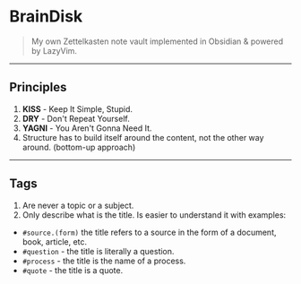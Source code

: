 # BrainDisk
> My own Zettelkasten note vault implemented in Obsidian & powered by LazyVim.
---
## Principles
1. __KISS__ - Keep It Simple, Stupid.
2. __DRY__ - Don't Repeat Yourself.
3. __YAGNI__ - You Aren't Gonna Need It.
4. Structure has to build itself around the content, not the other way around. (bottom-up approach)
---
## Tags
1. Are never a topic or a subject.
2. Only describe what is the title. Is easier to understand it with examples:
  - `#source.(form)` the title refers to a source in the form of a document, book, article, etc.
  - `#question` - the title is literally a question.
  - `#process` - the title is the name of a process.
  - `#quote` - the title is a quote.
